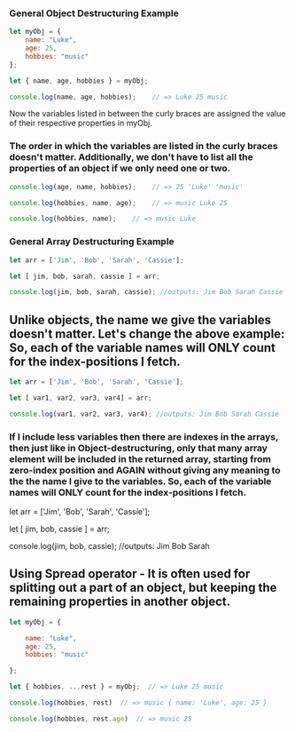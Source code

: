 ### General Object Destructuring Example

```js
let myObj = {
    name: "Luke",
    age: 25,
    hobbies: "music"
};

let { name, age, hobbies } = myObj;

console.log(name, age, hobbies);    // => Luke 25 music
```

Now the variables listed in between the curly braces are assigned the value of their respective properties in myObj.

### The order in which the variables are listed in the curly braces doesn't matter. Additionally, we don't have to list all the properties of an object if we only need one or two.

```js
console.log(age, name, hobbies);    // => 25 'Luke' 'music'

console.log(hobbies, name, age);    // => music Luke 25

console.log(hobbies, name);    // => music Luke

```

### General Array Destructuring Example

```js
let arr = ['Jim', 'Bob', 'Sarah', 'Cassie'];

let [ jim, bob, sarah, cassie ] = arr;

console.log(jim, bob, sarah, cassie); //outputs: Jim Bob Sarah Cassie
```

## Unlike objects, the name we give the variables doesn't matter. Let's change the above example:  So, each of the variable names will ONLY count for the index-positions I fetch.

```js
let arr = ['Jim', 'Bob', 'Sarah', 'Cassie'];

let [ var1, var2, var3, var4] = arr;

console.log(var1, var2, var3, var4); //outputs: Jim Bob Sarah Cassie
```

### If I include less variables then there are indexes in the arrays, then just like in Object-destructuring, only that many array element will be included in the returned array, starting from zero-index position and AGAIN without giving any meaning to the the name I give to the variables. So, each of the variable names will ONLY count for the index-positions I fetch.

let arr = ['Jim', 'Bob', 'Sarah', 'Cassie'];

let [ jim, bob, cassie ] = arr;

console.log(jim, bob, cassie); //outputs: Jim Bob Sarah

## Using Spread operator -  It is often used for splitting out a part of an object, but keeping the remaining properties in another object.

```js
let myObj = {

    name: "Luke",
    age: 25,
    hobbies: "music"

};

let { hobbies, ...rest } = myObj;  // => Luke 25 music

console.log(hobbies, rest)  // => music { name: 'Luke', age: 25 }

console.log(hobbies, rest.age)  // => music 25

```
